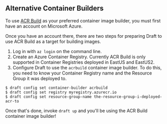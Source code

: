 ## Alternative Container Builders

To use [ACR Build](https://aka.ms/acr/build) as your preferred container image builder, you must first have an account on Microsoft Azure.

Once you have an account there, there are two steps for preparing Draft to use ACR Build as a target for building images.

1. Log in with `az login` on the command line.
2. Create an Azure Container Registry. Currently ACR Build is only supported in Container Registries deployed in EastUS and EastUS2.
3. Configure Draft to use the `acrbuild` container image builder. To do this, you need to know your Container Registry name and the Resource Group it was deployed to.

```console
$ draft config set container-builder acrbuild
$ draft config set registry myregistry.azurecr.io
$ draft config set resource-group-name the-resource-group-i-deployed-acr-to
```

Once that's done, invoke `draft up` and you'll be using the ACR Build container image builder!
